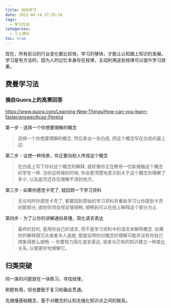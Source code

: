 ```yaml
---
title: 如何学习
date: 2022-04-14 17:29:34
tags:
  - 学习方法
categories:
  - 个人成长
toc: true
---
```


现在，所有前沿的行业变化都比较快，学习的够快，才能让认知跟上知识的发展。学习是有方法的，因为人的记忆本身存在规律，主动利用这些规律可以提升学习效果。

## 费曼学习法

### 摘自Quora上的高票回答

https://www.quora.com/Learning-New-Things/How-can-you-learn-faster/answer/Acaz-Pereira

第一步 - 选择一个你想要理解的概念

> 选择一个你想要理解的概念, 然后拿出一张白纸, 把这个概念写在白纸的最上边.

第二步 - 设想一种场景，你正要向别人传授这个概念

> 在白纸上写下你对这个概念的解释, 就好像你正在教导一位新接触这个概念的学生一样. 当你这样做的时候, 你会更清楚地意识到关于这个概念你理解了多少, 以及是否还存在理解不清的地方。

第三步 - 如果你感觉卡壳了, 就回顾一下学习资料

> 无论何时你感觉卡壳了, 都要回到原始的学习资料并重新学习让你感到卡壳的那部分, 直到你领会得足够顺畅, 顺畅到可以在纸上解释这个部分为止.

第四步 - 为了让你的讲解通俗易懂，简化语言表达

> 最终的目的, 是用你自己的语言, 而不是学习资料中的语言来解释概念. 如果你的解释很冗长或者令人迷惑, 那就说明你对概念的理解可能并没有你自己想象得那么顺畅 -- 你要努力简化语言表达, 或者与已有的知识建立一种类比关系, 以便更好地理解它。

## 归类突破

同一类的问题放在一块练习，寻找规律。

刷题有用，但也要勤于复习和融会贯通。

先搞懂基础概念，基于对概念的认知去强化知识点之间的联系。